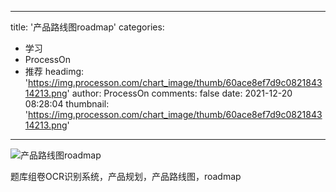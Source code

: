 
---
title: '产品路线图roadmap'
categories: 
 - 学习
 - ProcessOn
 - 推荐
headimg: 'https://img.processon.com/chart_image/thumb/60ace8ef7d9c082184314213.png'
author: ProcessOn
comments: false
date: 2021-12-20 08:28:04
thumbnail: 'https://img.processon.com/chart_image/thumb/60ace8ef7d9c082184314213.png'
---

<div>   
<img class="thumb" alt="产品路线图roadmap" src="https://img.processon.com/chart_image/thumb/60ace8ef7d9c082184314213.png" referrerpolicy="no-referrer">
<p>题库组卷OCR识别系统，产品规划，产品路线图，roadmap</p>  
</div>
            